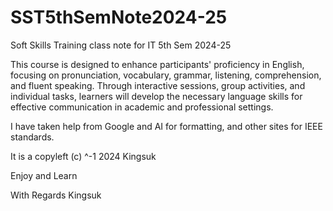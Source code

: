 # SST5thSemNote2024-25
Soft Skills Training class note for IT 5th Sem 2024-25

This course is designed to enhance participants' proficiency in English, focusing on
pronunciation, vocabulary, grammar, listening, comprehension, and fluent speaking. Through
interactive sessions, group activities, and individual tasks, learners will develop the
necessary language skills for effective communication in academic and professional
settings.

I have taken help from Google and AI for formatting, and other sites for IEEE standards.

It is a copyleft (c) ^-1 2024 Kingsuk

Enjoy and Learn 


With Regards
Kingsuk

